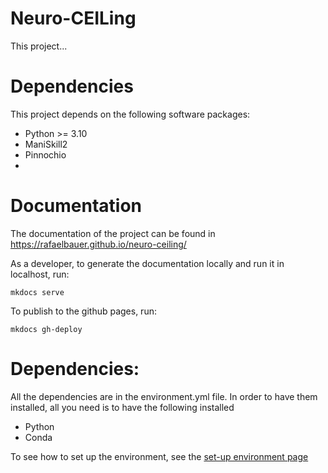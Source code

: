 # Neuro-CEILing
This project...

# Dependencies

This project depends on the following software packages:
- Python >= 3.10
- ManiSkill2
- Pinnochio
- 

# Documentation
The documentation of the project can be found in https://rafaelbauer.github.io/neuro-ceiling/

As a developer, to generate the documentation locally and run it in
localhost, run:
```
mkdocs serve
```
To publish to the github pages, run: 
```
mkdocs gh-deploy
```
# Dependencies:

All the dependencies are in the environment.yml file. In order to 
have them installed, all you need is to have the following installed
 - Python
 - Conda

To see how to set up the environment, see the [set-up environment page](docs/environment.md)


